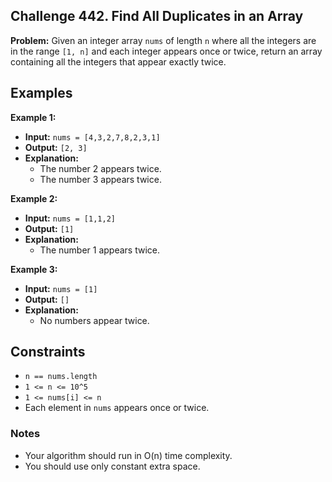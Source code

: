 ## Challenge 442. Find All Duplicates in an Array

**Problem:** Given an integer array `nums` of length `n` where all the integers are in the range `[1, n]` and each integer appears once or twice, return an array containing all the integers that appear exactly twice.

## Examples

**Example 1:**

- **Input:** `nums = [4,3,2,7,8,2,3,1]`
- **Output:** `[2, 3]`
- **Explanation:**
  - The number 2 appears twice.
  - The number 3 appears twice.

**Example 2:**

- **Input:** `nums = [1,1,2]`
- **Output:** `[1]`
- **Explanation:**
  - The number 1 appears twice.

**Example 3:**

- **Input:** `nums = [1]`
- **Output:** `[]`
- **Explanation:**
  - No numbers appear twice.

## Constraints

- `n == nums.length`
- `1 <= n <= 10^5`
- `1 <= nums[i] <= n`
- Each element in `nums` appears once or twice.

### Notes

- Your algorithm should run in O(n) time complexity.
- You should use only constant extra space.

